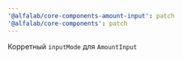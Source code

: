 ```yaml
---
'@alfalab/core-components-amount-input': patch
'@alfalab/core-components': patch
---
```


Корретный `inputMode` для `AmountInput`

